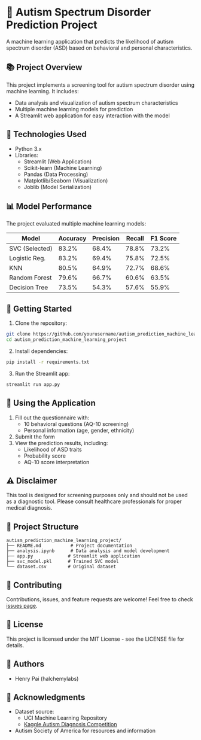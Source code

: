 # 🌈 Autism Spectrum Disorder Prediction Project

A machine learning application that predicts the likelihood of autism spectrum disorder (ASD) based on behavioral and personal characteristics.

## 📚 Project Overview

This project implements a screening tool for autism spectrum disorder using machine learning. It includes:
- Data analysis and visualization of autism spectrum characteristics
- Multiple machine learning models for prediction
- A Streamlit web application for easy interaction with the model

## 🔧 Technologies Used

- Python 3.x
- Libraries:
  - Streamlit (Web Application)
  - Scikit-learn (Machine Learning)
  - Pandas (Data Processing)
  - Matplotlib/Seaborn (Visualization)
  - Joblib (Model Serialization)

## 📊 Model Performance

The project evaluated multiple machine learning models:

| Model           | Accuracy | Precision | Recall | F1 Score |
|----------------|----------|-----------|--------|----------|
| SVC (Selected) | 83.2%    | 68.4%     | 78.8%  | 73.2%    |
| Logistic Reg.  | 83.2%    | 69.4%     | 75.8%  | 72.5%    |
| KNN            | 80.5%    | 64.9%     | 72.7%  | 68.6%    |
| Random Forest  | 79.6%    | 66.7%     | 60.6%  | 63.5%    |
| Decision Tree  | 73.5%    | 54.3%     | 57.6%  | 55.9%    |

## 🚀 Getting Started

1. Clone the repository:
```bash
git clone https://github.com/yourusername/autism_prediction_machine_learning_project.git
cd autism_prediction_machine_learning_project
```

2. Install dependencies:
```bash
pip install -r requirements.txt
```

3. Run the Streamlit app:
```bash
streamlit run app.py
```

## 📱 Using the Application

1. Fill out the questionnaire with:
   - 10 behavioral questions (AQ-10 screening)
   - Personal information (age, gender, ethnicity)
2. Submit the form
3. View the prediction results, including:
   - Likelihood of ASD traits
   - Probability score
   - AQ-10 score interpretation

## ⚠️ Disclaimer

This tool is designed for screening purposes only and should not be used as a diagnostic tool. Please consult healthcare professionals for proper medical diagnosis.

## 📁 Project Structure

```
autism_prediction_machine_learning_project/
├── README.md           # Project documentation
├── analysis.ipynb      # Data analysis and model development
├── app.py             # Streamlit web application
├── svc_model.pkl      # Trained SVC model
└── dataset.csv        # Original dataset
```

## 🤝 Contributing

Contributions, issues, and feature requests are welcome! Feel free to check [issues page](your-repo-url/issues).

## 📄 License

This project is licensed under the MIT License - see the LICENSE file for details.

## 👥 Authors

- Henry Pai (halchemylabs)

## 🙏 Acknowledgments

- Dataset source: 
  - UCI Machine Learning Repository
  - [Kaggle Autism Diagnosis Competition](https://www.kaggle.com/competitions/autismdiagnosis)
- Autism Society of America for resources and information